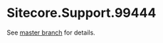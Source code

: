# Sitecore.Support.99444

See [master branch](https://github.com/sitecoresupport/Sitecore.Support.99444) for details.
